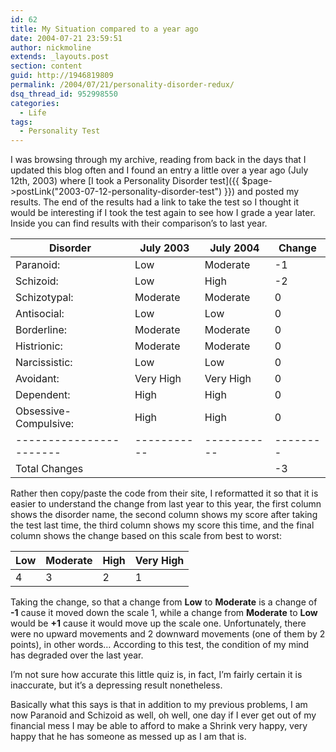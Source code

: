 ```yaml
---
id: 62
title: My Situation compared to a year ago
date: 2004-07-21 23:59:51
author: nickmoline
extends: _layouts.post
section: content
guid: http://1946819809
permalink: /2004/07/21/personality-disorder-redux/
dsq_thread_id: 952998550
categories:
  - Life
tags:
  - Personality Test
---
```

I was browsing through my archive, reading from back in the days that I updated this blog often and I found an entry a little over a year ago (July 12th, 2003) where [I took a Personality Disorder test]({{ $page->postLink("2003-07-12-personality-disorder-test") }}) and posted my results. The end of the results had a link to take the test so I thought it would be interesting if I took the test again to see how I grade a year later. Inside you can find results with their comparison&#8217;s to last year.

<!--more-->

| Disorder              | July 2003 | July 2004 | Change |
|-----------------------|-----------|-----------|--------|
| Paranoid:             | Low       | Moderate  | -1     |
| Schizoid:             | Low       | High      | -2     |
| Schizotypal:          | Moderate  | Moderate  | 0      |
| Antisocial:           | Low       | Low       | 0      |
| Borderline:           | Moderate  | Moderate  | 0      |
| Histrionic:           | Moderate  | Moderate  | 0      |
| Narcissistic:         | Low       | Low       | 0      |
| Avoidant:             | Very High | Very High | 0      |
| Dependent:            | High      | High      | 0      |
| Obsessive-Compulsive: | High      | High      | 0      |
|-----------------------|-----------|-----------|--------|
| Total Changes         |           |           | -3     |


Rather then copy/paste the code from their site, I reformatted it so that it is easier to understand the change from last year to this year, the first column shows the disorder name, the second column shows my score after taking the test last time, the third column shows my score this time, and the final column shows the change based on this scale from best to worst:

| Low | Moderate | High | Very High |
|-----|----------|------|-----------|
| 4   | 3        | 2    | 1         |

Taking the change, so that a change from **Low** to **Moderate** is a change of **-1** cause it moved down the scale 1, while a change from **Moderate** to **Low** would be **+1** cause it would move up the scale one. Unfortunately, there were no upward movements and 2 downward movements (one of them by 2 points), in other words&#8230; According to this test, the condition of my mind has degraded over the last year.

I&#8217;m not sure how accurate this little quiz is, in fact, I&#8217;m fairly certain it is inaccurate, but it&#8217;s a depressing result nonetheless.

Basically what this says is that in addition to my previous problems, I am now Paranoid and Schizoid as well, oh well, one day if I ever get out of my financial mess I may be able to afford to make a Shrink very happy, very happy that he has someone as messed up as I am that is.
